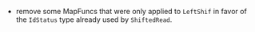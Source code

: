 - remove some MapFuncs that were only applied to `LeftShif` in favor of the `IdStatus` type already used by `ShiftedRead`.

